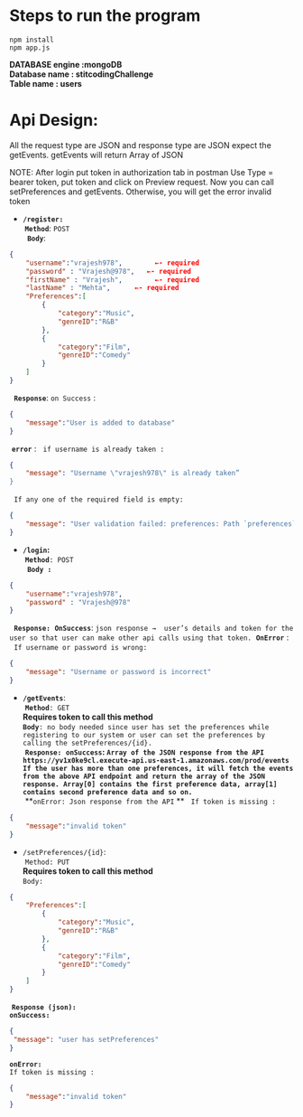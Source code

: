 # Steps to run the program
```
npm install
npm app.js
```
**DATABASE engine :mongoDB** <br/>
**Database name : stitcodingChallenge** <br/>
**Table name : users** <br/>

# Api Design:
All the request type are JSON and response type are JSON expect the getEvents. getEvents will return Array of JSON <br/>  

NOTE: After login put token in authorization tab in postman 
Use Type = bearer token, put token and click on Preview request.
Now you can call setPreferences and getEvents. Otherwise, you will get  the error invalid token <br/>

- **`/register:` **<br/>
&nbsp;**`Method`**: `POST`<br/>
&nbsp; **`Body`**:
```json
{
	"username":"vrajesh978",        ←- required
	"password" : "Vrajesh@978",   ←- required
	"firstName" : "Vrajesh",        ←- required
	"lastName" : "Mehta",	   ←- required
	"Preferences":[
		{
			"category":"Music",
			"genreID":"R&B"
		},
		{
			"category":"Film",
			"genreID":"Comedy"
		}
	]
}
```
&nbsp; **`Response`**:
`on Success` : 
```json
{ 
	"message":"User is added to database" 
}
```
&nbsp;**`error`** :
&nbsp;&nbsp;`if username is already taken :` <br/>
```json
{  
	"message": "Username \"vrajesh978\" is already taken”
}
```
&nbsp;&nbsp;`If any one of the required field is empty:` <br/>
```json
{
	"message": "User validation failed: preferences: Path `preferences` is required., lastName: Path `lastName` is required., firstName: Path `firstName` is required., hash: Path `hash` is required., username: Path `username` is required."
}
```

- **`/login`:** <br/>
&nbsp;**`Method`**`: POST` <br/>
&nbsp; **`Body :`** <br/> 
```json
{
	"username":"vrajesh978",
	"password" : "Vrajesh@978"
}
```
&nbsp; **`Response:`**
&nbsp;**`OnSuccess`**: `json response →  user’s details and token for the user so that user can make other api calls using that token.`
&nbsp;**`OnError`** : 
&nbsp;&nbsp;`If username or password is wrong:` 
```json
{
    "message": "Username or password is incorrect"
}
```
- **`/getEvents`**: <br/>
&nbsp;**`Method`**`: GET` <br/>
**Requires token to call this method** <br/>
**`Body`**`: no body needed since user has set the preferences while registering to our system or user can set the preferences by calling the setPreferences/{id}.` <br/>
&nbsp;**`Response:`**
&nbsp;**`onSuccess`: `Array of the JSON response from the API https://yv1x0ke9cl.execute-api.us-east-1.amazonaws.com/prod/events
If the user has more than one preferences, it will fetch the events from the above API endpoint and return the array of the JSON response.
Array[0] contains the first preference data, array[1] contains second preference data and so on.`** <br/>
&nbsp;**`onError: Json response from the API` **
&nbsp;&nbsp;`If token is missing :`
```json
{
	"message":"invalid token"
}
```

- `/setPreferences/{id}`: <br/>
&nbsp;`Method: PUT` <br/>
**Requires token to call this method** <br/>
`Body:`  
```json
{
	"Preferences":[
		{
			"category":"Music",
			"genreID":"R&B"
		},
		{
			"category":"Film",
			"genreID":"Comedy"
		}
	]
}
```

&nbsp;**`Response (json):`** <br/>
**`onSuccess:`** <br/>
 ```json
 {
  "message": "user has setPreferences"
}
```
**`onError:`** <br/>
 `If token is missing :`
```json
{
	"message":"invalid token"
}
```




